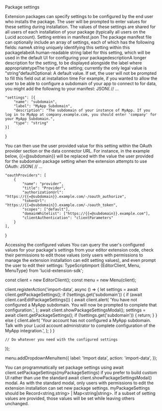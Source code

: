  Package settings















Extension packages can specify settings to be configured by the end user who installs the package. The user will be prompted to enter values for these setting during installation. The values of these settings are shared for all users of each installation of your package (typically all users on the Lucid account).
Setting entries in manifest.json
The package manifest file can optionally include an array of settings, each of which has the following fields:
nameA string uniquely identifying this setting within this packagelabelA human-readable string label for this setting, which will be used in the default UI for configuring your packagedescriptionA longer description for the setting, to be displayed alongside the label where appropriatetypeThe type of the setting; currently the only legal value is "string"defaultOptional: A default value. If set, the user will not be prompted to fill this field out at installation time
For example, if you wanted to allow the user to be able to configure a subdomain of your app to connect to for data, you might add the following to your manifest:
JSON{
    // ...

    "settings": [{
        "name": "subdomain",
        "label": "MyApp Subdomain",
        "description": "The subdomain of your instance of MyApp. If you log in to MyApp at company.example.com, you should enter 'company' for your MyApp Subdomain.",
        "type": "string"
    }]
}

You can then use the user provided value for this setting within the OAuth provider section or the data connector URL. For instance, in the example below, {{=@subdomain}} will be replaced with the value the user provided for the subdomain package setting when the extension attempts to use OAuth:
JSON{
    // ...

    "oauthProviders": [
        {
            "name": "provider",
            "title": "Provider",
            "authorizationUrl": "https://{{=@subdomain}}.example.com/-/oauth_authorize",
            "tokenUrl": "https://{{=@subdomain}}.example.com/-/oauth_token",
            "scopes": ["default"],
            "domainWhitelist": ["https://{{=@subdomain}}.example.com"],
            "clientAuthentication": "clientParameters"
        }
    ],
}

Accessing the configured values
You can query the user's configured values for your package's settings from your editor extension code, check their permissions to edit those values (only users with permissions to manage the extension installation can edit setting values), and even prompt the user to edit their settings:
TypeScriptimport {EditorClient, Menu, MenuType} from 'lucid-extension-sdk';

const client = new EditorClient();
const menu = new Menu(client);

client.registerAction('import-data', async () => {
    let settings = await client.getPackageSettings();
    if (!settings.get('subdomain')) {
        if (await client.canEditPackageSettings()) {
            await client.alert(
                'You have not configured a MyApp subdomain. You will now be prompted to complete that configuration.',
            );
            await client.showPackageSettingsModal();
            settings = await client.getPackageSettings();
            if (!settings.get('subdomain')) {
                return;
            }
        } else {
            client.alert(
                'Your account has not configured a MyApp subdomain. Talk with your Lucid account administrator to complete configuration of the MyApp integration.',
            );
        }
    }

    // Do whatever you need with the configured settings
});

menu.addDropdownMenuItem({
    label: 'Import data',
    action: 'import-data',
});

You can programmatically set package settings using await client.setPackageSettings(myPackageSettings) if you prefer to build custom UI rather than use the standard await client.showPackageSettingsModal() modal. As with the standard modal, only users with permissions to edit the extension installation can set new package settings. myPackageSettings should be Record<string,string> | Map<string|string>. If a subset of setting values are provided, those values will be set while leaving others unchanged.